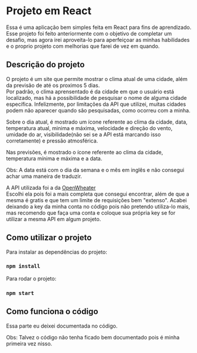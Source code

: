 # Projeto em React

Essa é uma aplicação bem simples feita em React para fins de aprendizado. <br>
Esse projeto foi feito anteriormente com o objetivo de completar um desafio, mas agora irei aproveita-lo para aperfeiçoar as minhas habilidades e o proprio projeto com melhorias que farei de vez em quando.

## Descrição do projeto

O projeto é um site que permite mostrar o clima atual de uma cidade, além da previsão de até os proximos 5 dias. <br>
Por padrão, o clima aprensentado é da cidade em que o usuário está localizado, mas há a possibilidade de pesquisar o nome de alguma cidade específica. Infelizmente, por limitações da API que utilizei, muitas cidades podem não aparecer quando são pesquisadas, como ocorreu com a minha.

Sobre o dia atual, é mostrado um ícone referente ao clima da cidade, data, temperatura atual, minima e máxima, velocidade e direção do vento, umidade do ar, visibilidade(não sei se a API está marcando isso corretamente) e pressão atmosférica. 

Nas previsões, é mostrado o ícone referente ao clima da cidade, temperatura mínima e máxima e a data.

Obs: A data está com o dia da semana e o mês em inglês e não consegui achar uma maneira de traduzir.

A API utilizada foi a da <a href="https://openweathermap.org/api">OpenWheater</a> <br>
Escolhi ela pois foi a mais completa que consegui encontrar, além de que a mesma é gratis e que tem um limite de requisições bem "extenso".
Acabei deixando a key da minha conta no código pois não pretendo utiliza-lo mais, mas recomendo que faça uma conta e coloque sua própria key se for utilizar a mesma API em algum projeto.

## Como utilizar o projeto

Para instalar as dependências do projeto: 
### `npm install`

Para rodar o projeto:
### `npm start`

## Como funciona o código
Essa parte eu deixei documentada no código.

Obs: Talvez o código não tenha ficado bem documentado pois é minha primeira vez nisso.
